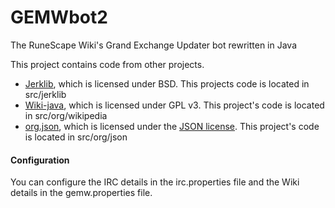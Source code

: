 GEMWbot2
========

The RuneScape Wiki's Grand Exchange Updater bot rewritten in Java

This project contains code from other projects. 
* <a href="http://jerklib.sourceforge.net">Jerklib</a>, which is licensed under BSD. This projects code is located in src/jerklib
* <a href="https://code.google.com/p/wiki-java/">Wiki-java</a>, which is licensed under GPL v3. This project's code is located in src/org/wikipedia
* <a href="http://www.json.org/java/index.html">org.json</a>, which is licensed under the <a href="http://www.json.org/license.html">JSON license</a>. This project's code is located in src/org/json

#### Configuration
 You can configure the IRC details in the irc.properties file and the Wiki details in the gemw.properties file.
